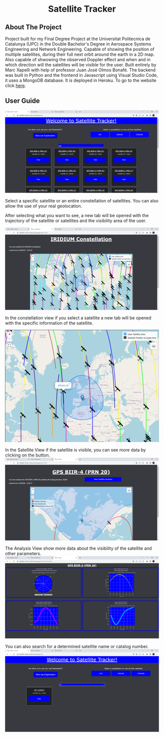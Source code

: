 
<h1 align="center">Satellite Tracker</h1>

## About The Project

Project built for my Final Degree Project at the Universitat Politecnica de Catalunya (UPC) in the Double Bachelor's Degree in Aerospace Systems Engineering and Network Engineering. Capable of showing the position of multiple satellites, during their full next orbit around the earth in a 2D map. Also capable of shwowing the observed Doppler effect and when and in which direction will the satellites will be visible for the user. Built entirely by Marc Xapelli with help of professor Juan José Olmos Bonafé. The backend was built in Python and the frontend in Javascript using Visual Studio Code, it uses a MongoDB database. It is deployed in Heroku. To go to the website click [here](https://satellite-tracker-eetac.herokuapp.com). 

## User Guide

![alt text](./images/index.PNG?raw=true)

Select a specific satellite or an entire constellation of satellites. You can also allow the use of your real geolocation.

After selecting what you want to see, a new tab will be opened with the trajectory of the satellite or satellites and the visibility area of the user.

![alt text](./images/constellation.PNG?raw=true)

In the constellation view if you select a satellite a new tab will be opened with the specific information of the satellite.

![alt text](./images/constellation2.PNG?raw=true)

In the Satellite View if the satellite is visible, you can see more data by clicking on the button.
![alt text](./images/sat1.PNG?raw=true)

The Analysis View show more data about the visibility of the satellite and other parameters.
![alt text](./images/satdata.PNG?raw=true)

You can also search for a determined satellite name or catalog number.
![alt text](./images/search.PNG?raw=true)